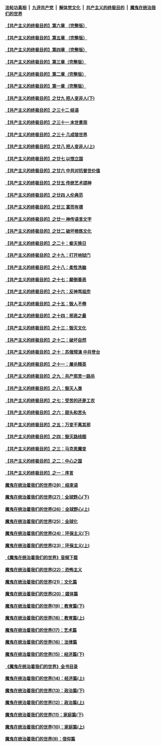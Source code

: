 ####  [法轮功真相](../../../../basic/blob/master/README.md?t=04221131) &nbsp;|&nbsp; [九评共产党](../../../../9ping.md/blob/master/README.md?t=04221131) &nbsp;|&nbsp; [解体党文化](../../../../jtdwh.md/blob/master/README.md?t=04221131)  &nbsp;|&nbsp; [共产主义的终极目的](../../../../gczydzjmd.md/blob/master/README.md?t=04221131) &nbsp;|&nbsp; [魔鬼在统治我们的世界](../../../../mgztzwmdsj.md/blob/master/README.md?t=04221131) 

#### [【共产主义的终极目的】第六章 （完整版）](../pages/nsc422/n11428913.md?t=04221131) 

#### [【共产主义的终极目的】第五章 （完整版）](../pages/nsc422/n11428912.md?t=04221131) 

#### [【共产主义的终极目的】第四章 （完整版）](../pages/nsc422/n11428907.md?t=04221131) 

#### [【共产主义的终极目的】第三章（完整版）](../pages/nsc422/n11428848.md?t=04221131) 

#### [【共产主义的终极目的】第二章（完整版）](../pages/nsc422/n11428831.md?t=04221131) 

#### [【共产主义的终极目的】第一章（完整版）](../pages/nsc422/n11417651.md?t=04221131) 

#### [【共产主义的终极目的】之廿九 把人变非人(下)](../pages/nsc422/n11344140.md?t=04221131) 

#### [【共产主义的终极目的】之三十二 结语](../pages/nsc422/n11360535.md?t=04221131) 

#### [【共产主义的终极目的】之三十一 末世景观](../pages/nsc422/n11351129.md?t=04221131) 

#### [【共产主义的终极目的】之三十 几成狼世界](../pages/nsc422/n11348280.md?t=04221131) 

#### [【共产主义的终极目的】之廿八 把人变非人(上)](../pages/nsc422/n11340492.md?t=04221131) 

#### [【共产主义的终极目的】之廿七 以恨立国](../pages/nsc422/n11336944.md?t=04221131) 

#### [【共产主义的终极目的】之廿六 中共对抗普世价值](../pages/nsc422/n11324785.md?t=04221131) 

#### [【共产主义的终极目的】之廿五 传统艺术颂神](../pages/nsc422/n11296396.md?t=04221131) 

#### [【共产主义的终极目的】之廿四 人伦典范](../pages/nsc422/n11296397.md?t=04221131) 

#### [【共产主义的终极目的】之廿三 富而有德](../pages/nsc422/n11283598.md?t=04221131) 

#### [【共产主义的终极目的】之廿一 神传语言文字](../pages/nsc422/n11263265.md?t=04221131) 

#### [【共产主义的终极目的】之廿二 破坏修炼文化](../pages/nsc422/n11245728.md?t=04221131) 

#### [【共产主义的终极目的】之二十：偷天换日](../pages/nsc422/n11238846.md?t=04221131) 

#### [【共产主义的终极目的】之十九：打开地狱门](../pages/nsc422/n11206376.md?t=04221131) 

#### [【共产主义的终极目的】之十八：柔性洗脑](../pages/nsc422/n11199994.md?t=04221131) 

#### [【共产主义的终极目的】之十七：颠倒善恶](../pages/nsc422/n11179782.md?t=04221131) 

#### [【共产主义的终极目的】之十六：反神骂祖宗](../pages/nsc422/n11166798.md?t=04221131) 

#### [【共产主义的终极目的】之十五：毁人不倦](../pages/nsc422/n11166792.md?t=04221131) 

#### [【共产主义的终极目的】之十四：邪恶之最](../pages/nsc422/n11150249.md?t=04221131) 

#### [【共产主义的终极目的】之十三：毁灭文化](../pages/nsc422/n11135227.md?t=04221131) 

#### [【共产主义的终极目的】之十二：破坏自然](../pages/nsc422/n11135214.md?t=04221131) 

#### [【共产主义的终极目的】之十：苏俄预演 中共登台](../pages/nsc422/n11118424.md?t=04221131) 

#### [【共产主义的终极目的】之十一：屠杀精英](../pages/nsc422/n11118442.md?t=04221131) 

#### [【共产主义的终极目的】之九：共产邪灵一路杀](../pages/nsc422/n11114139.md?t=04221131) 

#### [【共产主义的终极目的】之八：毁灭人类](../pages/nsc422/n11108503.md?t=04221131) 

#### [【共产主义的终极目的】之七：受苦的还是工农](../pages/nsc422/n11101809.md?t=04221131) 

#### [【共产主义的终极目的】之六：甜头和苦头](../pages/nsc422/n11096971.md?t=04221131) 

#### [【共产主义的终极目的】之五：万变不离其邪](../pages/nsc422/n11091285.md?t=04221131) 

#### [【共产主义的终极目的】之四：毁灭路线图](../pages/nsc422/n11086284.md?t=04221131) 

#### [【共产主义的终极目的】之三：马克思魔变](../pages/nsc422/n11061941.md?t=04221131) 

#### [【共产主义的终极目的】之二：中心之国](../pages/nsc422/n11047728.md?t=04221131) 

#### [【共产主义的终极目的】之一：序言](../pages/nsc422/n11086077.md?t=04221131) 

#### [魔鬼在统治着我们的世界(28)：结束语](../pages/nsc422/n10936246.md?t=04221131) 

#### [魔鬼在统治着我们的世界(27)：全球野心(下)](../pages/nsc422/n10928319.md?t=04221131) 

#### [魔鬼在统治着我们的世界(26)：全球野心(上)](../pages/nsc422/n10900318.md?t=04221131) 

#### [魔鬼在统治着我们的世界(25)：全球化](../pages/nsc422/n10788205.md?t=04221131) 

#### [魔鬼在统治着我们的世界(24)：环保主义(下)](../pages/nsc422/n10695307.md?t=04221131) 

#### [魔鬼在统治着我们的世界(23)：环保主义(上)](../pages/nsc422/n10688613.md?t=04221131) 

#### [《魔鬼在统治着我们的世界》音频下载](../pages/nsc422/n10635553.md?t=04221131) 

#### [魔鬼在统治着我们的世界(22)：恐怖主义](../pages/nsc422/n10614727.md?t=04221131) 

#### [魔鬼在统治着我们的世界(21)：文化篇](../pages/nsc422/n10597706.md?t=04221131) 

#### [魔鬼在统治着我们的世界(20)：媒体篇](../pages/nsc422/n10586579.md?t=04221131) 

#### [魔鬼在统治着我们的世界(19)：教育篇(下)](../pages/nsc422/n10564808.md?t=04221131) 

#### [魔鬼在统治着我们的世界(18)：教育篇(上)](../pages/nsc422/n10526970.md?t=04221131) 

#### [魔鬼在统治着我们的世界(17)：艺术篇](../pages/nsc422/n10499093.md?t=04221131) 

#### [魔鬼在统治着我们的世界(16)：法律篇](../pages/nsc422/n10485969.md?t=04221131) 

#### [魔鬼在统治着我们的世界(15)：经济篇(下)](../pages/nsc422/n10469975.md?t=04221131) 

#### [《魔鬼在统治着我们的世界》全书目录](../pages/nsc422/n10464261.md?t=04221131) 

#### [魔鬼在统治着我们的世界(14)：经济篇(上)](../pages/nsc422/n10457370.md?t=04221131) 

#### [魔鬼在统治着我们的世界(13)：政治篇(下)](../pages/nsc422/n10448270.md?t=04221131) 

#### [魔鬼在统治着我们的世界(12)：政治篇(上)](../pages/nsc422/n10444576.md?t=04221131) 

#### [魔鬼在统治着我们的世界(11)：家庭篇(下)](../pages/nsc422/n10440961.md?t=04221131) 

#### [魔鬼在统治着我们的世界(10)：家庭篇(上)](../pages/nsc422/n10435448.md?t=04221131) 

#### [魔鬼在统治着我们的世界(9)：信仰篇](../pages/nsc422/n10432159.md?t=04221131) 

